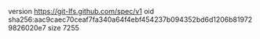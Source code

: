 version https://git-lfs.github.com/spec/v1
oid sha256:aac9caec70ceaf7fa340a64f4ebf454237b094352bd6d1206b819729826020e7
size 7255

